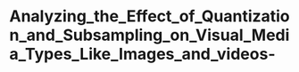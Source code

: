 # Analyzing_the_Effect_of_Quantization_and_Subsampling_on_Visual_Media_Types_Like_Images_and_videos-